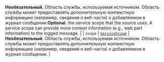 <span data-ttu-id="29b1e-p102">__Необязательный.__ Область службы, используемая источником. Область службы может предоставлять дополнительную контекстную информацию (например, сведения о веб-части) о добавляемом в журнал сообщении.</span><span class="sxs-lookup"><span data-stu-id="29b1e-p102">__Optional.__ the service scope that the source uses. A service scope can provide more context information (e.g., web part information) to the logged message.</span></span> |
| `scope`    | [`ServiceScope`](../sp-core-library/servicescope.md) | __Необязательный.__ Область службы, используемая источником. Область службы может предоставлять дополнительную контекстную информацию (например, сведения о веб-части) о добавляемом в журнал сообщении. |


